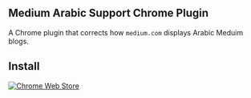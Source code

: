## Medium Arabic Support Chrome Plugin
A Chrome plugin that corrects how `medium.com` displays Arabic Meduim blogs.

## Install
[![Chrome Web Store](https://developer.chrome.com/static/docs/webstore/branding/image/iNEddTyWiMfLSwFD6qGq.png)](https://chromewebstore.google.com/detail/arabic-medium/kphplbnmdfhieemdmihfponhpfdjfmeg?hl=en&authuser=0)
